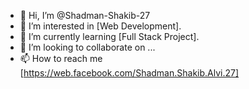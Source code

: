 - 👋 Hi, I’m @Shadman-Shakib-27
- 👀 I’m interested in [Web Development].
- 🌱 I’m currently learning [Full Stack Project].
- 💞️ I’m looking to collaborate on ...
- 📫 How to reach me [https://web.facebook.com/Shadman.Shakib.Alvi.27]

<!---
Shadman-Shakib-27/Shadman-Shakib-27 is a ✨ special ✨ repository because its `README.md` (this file) appears on your GitHub profile.
You can click the Preview link to take a look at your changes.
--->
